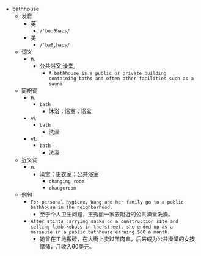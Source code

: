 - bathhouse
  - 发音
    - 英
      - `/'bɑːθhaʊs/`
    - 美
      - `/'bæθ,haʊs/`
  - 词义
    - n.
      - 公共浴室,澡堂,
        - `A bathhouse is a public or private building containing baths and often other facilities such as a sauna`
  - 同根词
    - n.
      - `bath`
        - 沐浴；浴室；浴盆
    - vi.
      - `bath`
        - 洗澡
    - vt.
      - `bath`
        - 洗澡
  - 近义词
    - n.
      - 澡堂；更衣室；公共浴室
        - `changing room`
        - `changeroom`
  - 例句
    - `For personal hygiene, Wang and her family go to a public bathhouse in the neighborhood.`
      - 至于个人卫生问题，王秀丽一家去附近的公共澡堂洗澡。
    - `After stints carrying sacks on a construction site and selling lamb kebabs in the street, she ended up as a masseuse in a public bathhouse earning $60 a month.`
      - 她曾在工地搬砖，在大街上卖过羊肉串，后来成为公共澡堂的女按摩师，月收入60美元。

